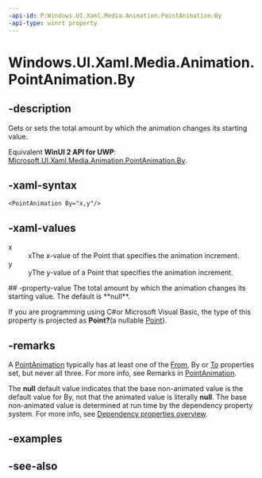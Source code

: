 ```yaml
---
-api-id: P:Windows.UI.Xaml.Media.Animation.PointAnimation.By
-api-type: winrt property
---
```


<!-- Property syntax
public Windows.Foundation.IReference<Windows.Foundation.Point> By { get;  set; }
-->

# Windows.UI.Xaml.Media.Animation.PointAnimation.By

## -description
Gets or sets the total amount by which the animation changes its starting value.

Equivalent **WinUI 2 API for UWP**: [Microsoft.UI.Xaml.Media.Animation.PointAnimation.By](/windows/winui/api/microsoft.ui.xaml.media.animation.pointanimation.by).

## -xaml-syntax
```xaml
<PointAnimation By="x,y"/>
```


## -xaml-values
<dl><dt>x</dt><dd>xThe x-value of the Point that specifies the animation increment.</dd>
<dt>y</dt><dd>yThe y-value of a Point that specifies the animation increment.</dd>
</dl>
## -property-value
The total amount by which the animation changes its starting value. The default is **null**.

<!--Projection dochack:-->
If you are programming using C#or Microsoft Visual Basic, the type of this property is projected as **Point?**(a nullable [Point](../windows.foundation/point.md)).

## -remarks
A [PointAnimation](pointanimation.md) typically has at least one of the [From](pointanimation_from.md), By or [To](pointanimation_to.md) properties set, but never all three. For more info, see Remarks in [PointAnimation](pointanimation.md).

The **null** default value indicates that the base non-animated value is the default value for By, not that the animated value is literally **null**. The base non-animated value is determined at run time by the dependency property system. For more info, see [Dependency properties overview](/windows/uwp/xaml-platform/dependency-properties-overview).

## -examples

## -see-also
